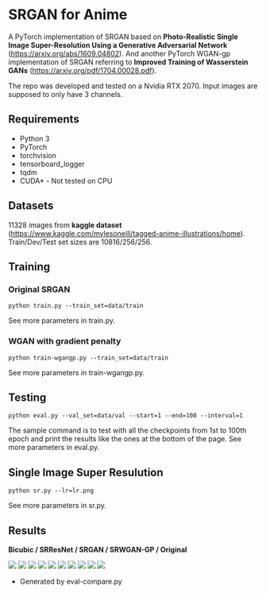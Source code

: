 # SRGAN for Anime 

A PyTorch implementation of SRGAN based on __Photo-Realistic Single Image Super-Resolution Using a Generative Adversarial Network__ (https://arxiv.org/abs/1609.04802).
And another PyTorch WGAN-gp implementation of SRGAN referring to __Improved Training of Wasserstein GANs__ (https://arxiv.org/pdf/1704.00028.pdf).

The repo was developed and tested on a Nvidia RTX 2070. Input images are supposed to only have 3 channels.

## Requirements

* Python 3
* PyTorch
* torchvision
* tensorboard_logger
* tqdm
* CUDA* - Not tested on CPU


## Datasets

11328 images from __kaggle dataset__ (https://www.kaggle.com/mylesoneill/tagged-anime-illustrations/home). Train/Dev/Test set sizes are 10816/256/256.

## Training

### Original SRGAN

```
python train.py --train_set=data/train
```
See more parameters in train.py.

### WGAN with gradient penalty

```
python train-wgangp.py --train_set=data/train
```
See more parameters in train-wgangp.py.


## Testing

```
python eval.py --val_set=data/val --start=1 --end=100 --interval=1
```
The sample command is to test with all the checkpoints from 1st to 100th epoch and print the results like the ones at the bottom of the page.
See more parameters in eval.py.


## Single Image Super Resulution

```
python sr.py --lr=lr.png
```
See more parameters in sr.py.

## Results

__Bicubic / SRResNet / SRGAN / SRWGAN-GP / Original__

<img src="https://github.com/goldhuang/SRGAN-PyTorch/blob/master/results/5.png">
<img src="https://github.com/goldhuang/SRGAN-PyTorch/blob/master/results/3.png">
<img src="https://github.com/goldhuang/SRGAN-PyTorch/blob/master/results/4.png">
<img src="https://github.com/goldhuang/SRGAN-PyTorch/blob/master/results/6.png">
<img src="https://github.com/goldhuang/SRGAN-PyTorch/blob/master/results/7.png">
<img src="https://github.com/goldhuang/SRGAN-PyTorch/blob/master/results/8.png">
<img src="https://github.com/goldhuang/SRGAN-PyTorch/blob/master/results/9.png">
<img src="https://github.com/goldhuang/SRGAN-PyTorch/blob/master/results/10.png">
<img src="https://github.com/goldhuang/SRGAN-PyTorch/blob/master/results/11.png">
<img src="https://github.com/goldhuang/SRGAN-PyTorch/blob/master/results/2.png">

* Generated by eval-compare.py
